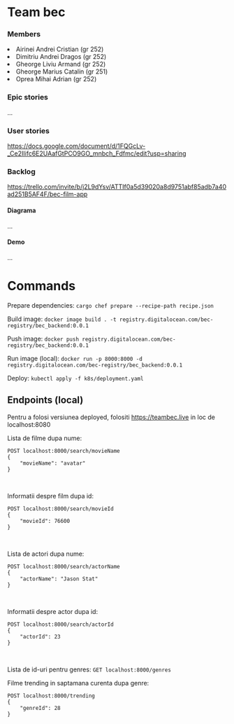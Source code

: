 # Team bec
### Members
<li>Airinei Andrei Cristian (gr 252) </li>
<li>Dimitriu Andrei Dragos (gr 252) </li>
<li>Gheorge Liviu Armand (gr 252) </li>
<li>Gheorge Marius Catalin (gr 251) </li>
<li>Oprea Mihai Adrian (gr 252) </li>

### Epic stories
 ...

### User stories
 https://docs.google.com/document/d/1FQGcLv-_Ce2IIifc6E2UAafGtPCO9GO_mnbch_Fdfmc/edit?usp=sharing

### Backlog
 https://trello.com/invite/b/j2L9dYsv/ATTIf0a5d39020a8d9751abf85adb7a40ad251B5AF4F/bec-film-app

#### Diagrama
 ...

#### Demo
 ...

# Commands
Prepare dependencies: ```cargo chef prepare --recipe-path recipe.json```

Build image: ```docker image build . -t registry.digitalocean.com/bec-registry/bec_backend:0.0.1```

Push image: ```docker push registry.digitalocean.com/bec-registry/bec_backend:0.0.1```

Run image (local): ```docker run -p 8000:8000 -d registry.digitalocean.com/bec-registry/bec_backend:0.0.1```

Deploy: ```kubectl apply -f k8s/deployment.yaml```

## Endpoints (local)
Pentru a folosi versiunea deployed, folositi https://teambec.live in loc de localhost:8080

Lista de filme dupa nume:
```
POST localhost:8000/search/movieName 
{
    "movieName": "avatar"
}
```
<br>

Informatii despre film dupa id:
```
POST localhost:8000/search/movieId
{
    "movieId": 76600
}
```
<br>

Lista de actori dupa nume:
```
POST localhost:8000/search/actorName
{
    "actorName": "Jason Stat"
}
```
<br>

Informatii despre actor dupa id:
```
POST localhost:8000/search/actorId
{
    "actorId": 23
}
```
<br>

Lista de id-uri pentru genres: ```GET localhost:8000/genres```

Filme trending in saptamana curenta dupa genre:
```
POST localhost:8000/trending
{
    "genreId": 28
}
```